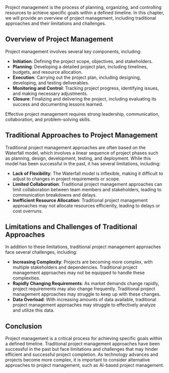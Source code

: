 
Project management is the process of planning, organizing, and controlling resources to achieve specific goals within a defined timeline. In this chapter, we will provide an overview of project management, including traditional approaches and their limitations and challenges.

Overview of Project Management
------------------------------

Project management involves several key components, including:

* **Initiation**: Defining the project scope, objectives, and stakeholders.
* **Planning**: Developing a detailed project plan, including timelines, budgets, and resource allocation.
* **Execution**: Carrying out the project plan, including designing, developing, and testing deliverables.
* **Monitoring and Control**: Tracking project progress, identifying issues, and making necessary adjustments.
* **Closure**: Finalizing and delivering the project, including evaluating its success and documenting lessons learned.

Effective project management requires strong leadership, communication, collaboration, and problem-solving skills.

Traditional Approaches to Project Management
--------------------------------------------

Traditional project management approaches are often based on the Waterfall model, which involves a linear sequence of project phases such as planning, design, development, testing, and deployment. While this model has been successful in the past, it has several limitations, including:

* **Lack of Flexibility**: The Waterfall model is inflexible, making it difficult to adjust to changes in project requirements or scope.
* **Limited Collaboration**: Traditional project management approaches can limit collaboration between team members and stakeholders, leading to communication breakdowns and delays.
* **Inefficient Resource Allocation**: Traditional project management approaches may not allocate resources efficiently, leading to delays or cost overruns.

Limitations and Challenges of Traditional Approaches
----------------------------------------------------

In addition to these limitations, traditional project management approaches face several challenges, including:

* **Increasing Complexity**: Projects are becoming more complex, with multiple stakeholders and dependencies. Traditional project management approaches may not be equipped to handle these complexities.
* **Rapidly Changing Requirements**: As market demands change rapidly, project requirements may also change frequently. Traditional project management approaches may struggle to keep up with these changes.
* **Data Overload**: With increasing amounts of data available, traditional project management approaches may struggle to effectively analyze and utilize this data.

Conclusion
----------

Project management is a critical process for achieving specific goals within a defined timeline. Traditional project management approaches have been successful in the past but face limitations and challenges that may hinder efficient and successful project completion. As technology advances and projects become more complex, it is important to consider alternative approaches to project management, such as AI-based project management.
